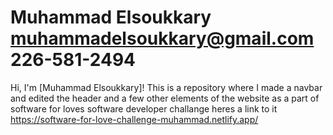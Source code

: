 # Muhammad Elsoukkary muhammadelsoukkary@gmail.com 226-581-2494

Hi, I'm [Muhammad Elsoukkary]! This is a repository where I made a navbar and edited the header and a few other elements of the website as a part of software for loves software developer challange heres a link to it https://software-for-love-challenge-muhammad.netlify.app/

